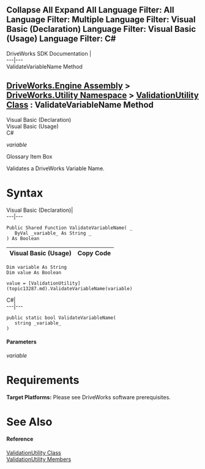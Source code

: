        

 Collapse All Expand All  Language Filter: All  Language Filter: Multiple  Language Filter: Visual Basic (Declaration) Language Filter: Visual Basic (Usage) Language Filter: C#  
---  
DriveWorks SDK Documentation  |   
---|---  
ValidateVariableName Method   
  
[DriveWorks.Engine Assembly](topic2156.md) > [DriveWorks.Utility Namespace](topic13190.md) > [ValidationUtility Class](topic13287.md) : ValidateVariableName Method  
---  
  
Visual Basic (Declaration)    
Visual Basic (Usage)    
C# 

_variable_
    

Glossary Item Box

Validates a DriveWorks Variable Name. 

# Syntax

Visual Basic (Declaration)|   
---|---  
      
    
    Public Shared Function ValidateVariableName( _
       ByVal _variable_ As String _
    ) As Boolean  
  
Visual Basic (Usage)| Copy Code  
---|---  
      
    
    Dim variable As String
    Dim value As Boolean
     
    value = [ValidationUtility](topic13287.md).ValidateVariableName(variable)  
  
C#|   
---|---  
      
    
    public static bool ValidateVariableName( 
       string _variable_
    )  
  
#### Parameters

 _variable_
    

# Requirements

**Target Platforms:** Please see DriveWorks software prerequisites.

# See Also

#### Reference

[ValidationUtility Class](topic13287.md)   
[ValidationUtility Members](topic13288.md)


